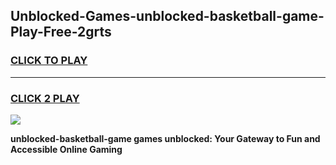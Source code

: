 
## Unblocked-Games-unblocked-basketball-game-Play-Free-2grts
<h3>
<a href="https://premium76.site?title=unblocked-basketball-game&ref=22A">CLICK TO PLAY</a></h3>
<hr>

<h3>
<a href="https://premium76.site?title=unblocked-basketball-game&ref=22A">CLICK 2 PLAY</a>
  
</h3>

<a href="https://premium76.site?title=unblocked-basketball-game&ref=22A"><img src="https://clearcache.store/games.png"></a>


**unblocked-basketball-game games unblocked: Your Gateway to Fun and Accessible Online Gaming**
